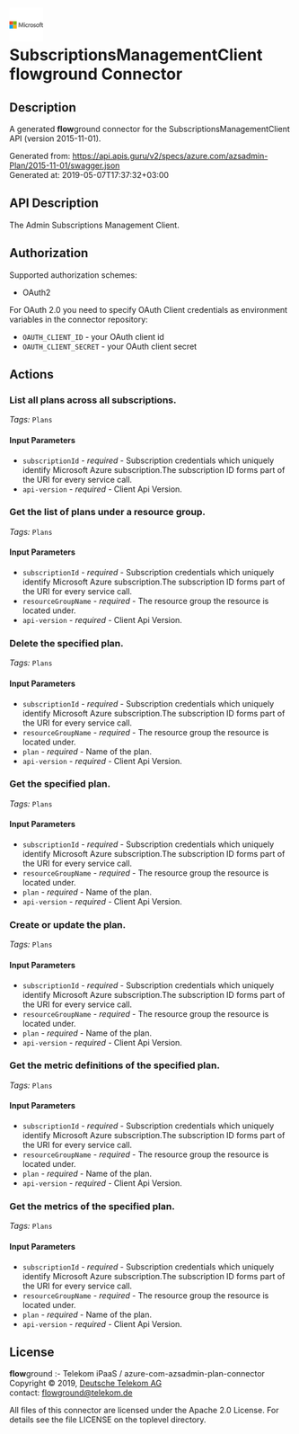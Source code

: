 # ![LOGO](logo.png) SubscriptionsManagementClient **flow**ground Connector

## Description

A generated **flow**ground connector for the SubscriptionsManagementClient API (version 2015-11-01).

Generated from: https://api.apis.guru/v2/specs/azure.com/azsadmin-Plan/2015-11-01/swagger.json<br/>
Generated at: 2019-05-07T17:37:32+03:00

## API Description

The Admin Subscriptions Management Client.

## Authorization

Supported authorization schemes:
- OAuth2

For OAuth 2.0 you need to specify OAuth Client credentials as environment variables in the connector repository:
* `OAUTH_CLIENT_ID` - your OAuth client id
* `OAUTH_CLIENT_SECRET` - your OAuth client secret

## Actions

### List all plans across all subscriptions.

*Tags:* `Plans`

#### Input Parameters
* `subscriptionId` - _required_ - Subscription credentials which uniquely identify Microsoft Azure subscription.The subscription ID forms part of the URI for every service call.
* `api-version` - _required_ - Client Api Version.

### Get the list of plans under a resource group.

*Tags:* `Plans`

#### Input Parameters
* `subscriptionId` - _required_ - Subscription credentials which uniquely identify Microsoft Azure subscription.The subscription ID forms part of the URI for every service call.
* `resourceGroupName` - _required_ - The resource group the resource is located under.
* `api-version` - _required_ - Client Api Version.

### Delete the specified plan.

*Tags:* `Plans`

#### Input Parameters
* `subscriptionId` - _required_ - Subscription credentials which uniquely identify Microsoft Azure subscription.The subscription ID forms part of the URI for every service call.
* `resourceGroupName` - _required_ - The resource group the resource is located under.
* `plan` - _required_ - Name of the plan.
* `api-version` - _required_ - Client Api Version.

### Get the specified plan.

*Tags:* `Plans`

#### Input Parameters
* `subscriptionId` - _required_ - Subscription credentials which uniquely identify Microsoft Azure subscription.The subscription ID forms part of the URI for every service call.
* `resourceGroupName` - _required_ - The resource group the resource is located under.
* `plan` - _required_ - Name of the plan.
* `api-version` - _required_ - Client Api Version.

### Create or update the plan.

*Tags:* `Plans`

#### Input Parameters
* `subscriptionId` - _required_ - Subscription credentials which uniquely identify Microsoft Azure subscription.The subscription ID forms part of the URI for every service call.
* `resourceGroupName` - _required_ - The resource group the resource is located under.
* `plan` - _required_ - Name of the plan.
* `api-version` - _required_ - Client Api Version.

### Get the metric definitions of the specified plan.

*Tags:* `Plans`

#### Input Parameters
* `subscriptionId` - _required_ - Subscription credentials which uniquely identify Microsoft Azure subscription.The subscription ID forms part of the URI for every service call.
* `resourceGroupName` - _required_ - The resource group the resource is located under.
* `plan` - _required_ - Name of the plan.
* `api-version` - _required_ - Client Api Version.

### Get the metrics of the specified plan.

*Tags:* `Plans`

#### Input Parameters
* `subscriptionId` - _required_ - Subscription credentials which uniquely identify Microsoft Azure subscription.The subscription ID forms part of the URI for every service call.
* `resourceGroupName` - _required_ - The resource group the resource is located under.
* `plan` - _required_ - Name of the plan.
* `api-version` - _required_ - Client Api Version.

## License

**flow**ground :- Telekom iPaaS / azure-com-azsadmin-plan-connector<br/>
Copyright © 2019, [Deutsche Telekom AG](https://www.telekom.de)<br/>
contact: flowground@telekom.de

All files of this connector are licensed under the Apache 2.0 License. For details
see the file LICENSE on the toplevel directory.
